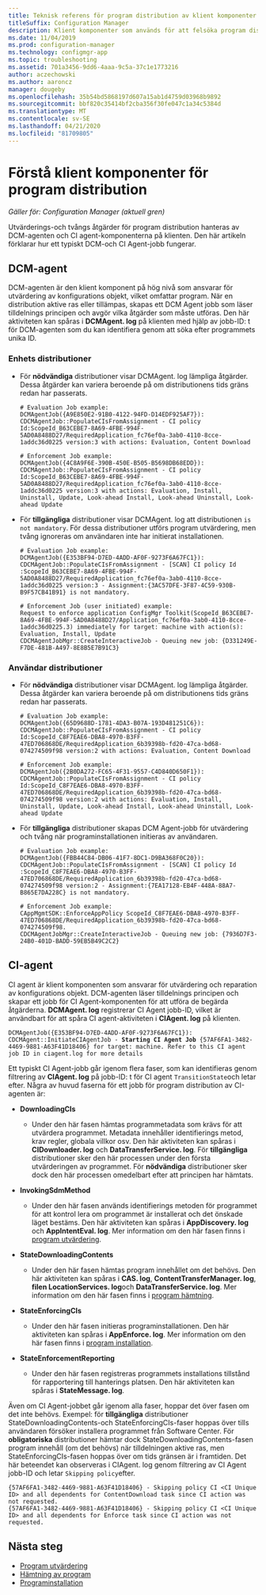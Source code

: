 ```yaml
---
title: Teknisk referens för program distribution av klient komponenter
titleSuffix: Configuration Manager
description: Klient komponenter som används för att felsöka program distribution i Configuration Manager.
ms.date: 11/04/2019
ms.prod: configuration-manager
ms.technology: configmgr-app
ms.topic: troubleshooting
ms.assetid: 701a3456-9dd6-4aaa-9c5a-37c1e1773216
author: aczechowski
ms.author: aaroncz
manager: dougeby
ms.openlocfilehash: 35b54bd5868197d607a15ab1d4759d03968b9892
ms.sourcegitcommit: bbf820c35414bf2cba356f30fe047c1a34c5384d
ms.translationtype: MT
ms.contentlocale: sv-SE
ms.lasthandoff: 04/21/2020
ms.locfileid: "81709805"
---
```

# <a name="understanding-application-deployment-client-components"></a>Förstå klient komponenter för program distribution

*Gäller för: Configuration Manager (aktuell gren)*

Utvärderings-och tvångs åtgärder för program distribution hanteras av DCM-agenten och CI agent-komponenterna på klienten. Den här artikeln förklarar hur ett typiskt DCM-och CI Agent-jobb fungerar.

## <a name="dcm-agent"></a>DCM-agent

DCM-agenten är den klient komponent på hög nivå som ansvarar för utvärdering av konfigurations objekt, vilket omfattar program. När en distribution aktive ras eller tillämpas, skapas ett DCM Agent jobb som läser tilldelnings principen och avgör vilka åtgärder som måste utföras. Den här aktiviteten kan spåras i **DCMAgent. log** på klienten med hjälp av jobb-ID: t för DCM-agenten som du kan identifiera genom att söka efter programmets unika ID.

### <a name="device-deployments"></a>Enhets distributioner

- För **nödvändiga** distributioner visar DCMAgent. log lämpliga åtgärder. Dessa åtgärder kan variera beroende på om distributionens tids gräns redan har passerats.

    ```text
    # Evaluation Job example:
    DCMAgentJob({A9E850E2-91B0-4122-94FD-D14EDF925AF7}): CDCMAgentJob::PopulateCIsFromAssignment - CI policy Id:ScopeId_B63CEBE7-8A69-4FBE-994F-5AD0A8488D27/RequiredApplication_fc76ef0a-3ab0-4110-8cce-1addc36d0225 version:3 with actions: Evaluation, Content Download

    # Enforcement Job example:
    DCMAgentJob({4C8A9F6E-390B-450E-B505-B5698DB68EDD}): CDCMAgentJob::PopulateCIsFromAssignment - CI policy Id:ScopeId_B63CEBE7-8A69-4FBE-994F-5AD0A8488D27/RequiredApplication_fc76ef0a-3ab0-4110-8cce-1addc36d0225 version:3 with actions: Evaluation, Install, Uninstall, Update, Look-ahead Install, Look-ahead Uninstall, Look-ahead Update
    ```

- För **tillgängliga** distributioner visar DCMAgent. log att distributionen `is not mandatory`. För dessa distributioner utförs program utvärdering, men tvång ignoreras om användaren inte har initierat installationen.

    ```text
    # Evaluation Job example:
    DCMAgentJob({E353BF94-D7ED-4ADD-AF0F-9273F6A67FC1}): CDCMAgentJob::PopulateCIsFromAssignment - [SCAN] CI policy Id :ScopeId_B63CEBE7-8A69-4FBE-994F-5AD0A8488D27/RequiredApplication_fc76ef0a-3ab0-4110-8cce-1addc36d0225 version:3 - Assignment:{3AC57DFE-3F87-4C59-930B-B9F57CB41B91} is not mandatory.

    # Enforcement Job (user initiated) example:
    Request to enforce application ConfigMgr Toolkit(ScopeId_B63CEBE7-8A69-4FBE-994F-5AD0A8488D27/Application_fc76ef0a-3ab0-4110-8cce-1addc36d0225.3) immediately for target: machine with action(s): Evaluation, Install, Update
    CDCMAgentJobMgr::CreateInteractiveJob - Queuing new job: {D331249E-F7DE-481B-A497-8E8B5E7B91C3}

    ```

### <a name="user-deployments"></a>Användar distributioner

- För **nödvändiga** distributioner visar DCMAgent. log lämpliga åtgärder. Dessa åtgärder kan variera beroende på om distributionens tids gräns redan har passerats.

    ```text
    # Evaluation Job example:
    DCMAgentJob({65D9688D-1781-4DA3-B07A-193D481251C6}): CDCMAgentJob::PopulateCIsFromAssignment - CI policy Id:ScopeId_C8F7EAE6-DBA8-4970-B3FF-47ED706868DE/RequiredApplication_6b39398b-fd20-47ca-bd68-074274509f98 version:2 with actions: Evaluation, Content Download

    # Enforcement Job example:
    DCMAgentJob({2B0DA272-FC65-4F31-9557-C4D840D650F1}): CDCMAgentJob::PopulateCIsFromAssignment - CI policy Id:ScopeId_C8F7EAE6-DBA8-4970-B3FF-47ED706868DE/RequiredApplication_6b39398b-fd20-47ca-bd68-074274509f98 version:2 with actions: Evaluation, Install, Uninstall, Update, Look-ahead Install, Look-ahead Uninstall, Look-ahead Update
    ```

- För **tillgängliga** distributioner skapas DCM Agent-jobb för utvärdering och tvång när programinstallationen initieras av användaren.

    ```text
    # Evaluation Job example:
    DCMAgentJob({FBB44C84-DB06-41F7-8DC1-D9BA368F0C20}): CDCMAgentJob::PopulateCIsFromAssignment - [SCAN] CI policy Id :ScopeId_C8F7EAE6-DBA8-4970-B3FF-47ED706868DE/RequiredApplication_6b39398b-fd20-47ca-bd68-074274509f98 version:2 - Assignment:{7EA17128-EB4F-448A-88A7-B865E7DA228C} is not mandatory.

    # Enforcement Job example:
    CAppMgmtSDK::EnforceAppPolicy ScopeId_C8F7EAE6-DBA8-4970-B3FF-47ED706868DE/RequiredApplication_6b39398b-fd20-47ca-bd68-074274509f98.
    CDCMAgentJobMgr::CreateInteractiveJob - Queuing new job: {7936D7F3-24B0-401D-BADD-59EB5B49C2C2}
    ```

## <a name="ci-agent"></a>CI-agent

CI agent är klient komponenten som ansvarar för utvärdering och reparation av konfigurations objekt. DCM-agenten läser tilldelnings principen och skapar ett jobb för CI Agent-komponenten för att utföra de begärda åtgärderna. **DCMAgent. log** registrerar CI Agent jobb-ID, vilket är användbart för att spåra CI agent-aktiviteten i **CIAgent. log** på klienten.

<pre><code class="lang-text">DCMAgentJob({E353BF94-D7ED-4ADD-AF0F-9273F6A67FC1}): CDCMAgent::InitiateCIAgentJob - <b>Starting CI Agent Job</b> {57AF6FA1-3482-4469-9881-A63F41D18406} for target: machine. Refer to this CI agent job ID in ciagent.log for more details
</code></pre>

Ett typiskt CI Agent-jobb går igenom flera faser, som kan identifieras genom filtrering av **CIAgent. log** på jobb-ID: t för CI agent `TransitionState`och letar efter. Några av huvud faserna för ett jobb för program distribution av CI-agenten är:

- **DownloadingCIs**
  - Under den här fasen hämtas programmetadata som krävs för att utvärdera programmet. Metadata innehåller identifierings metod, krav regler, globala villkor osv. Den här aktiviteten kan spåras i **CIDownloader. log** och **DataTransferService. log**. För **tillgängliga** distributioner sker den här processen under den första utvärderingen av programmet. För **nödvändiga** distributioner sker dock den här processen omedelbart efter att principen har hämtats.

- **InvokingSdmMethod**
  - Under den här fasen används identifierings metoden för programmet för att kontrol lera om programmet är installerat och det önskade läget bestäms. Den här aktiviteten kan spåras i **AppDiscovery. log** och **AppIntentEval. log**. Mer information om den här fasen finns i [program utvärdering](deployment-evaluation-technical-reference.md).

- **StateDownloadingContents**
  - Under den här fasen hämtas program innehållet om det behövs. Den här aktiviteten kan spåras i **CAS. log**, **ContentTransferManager. log**, **filen LocationServices. log**och **DataTransferService. log**. Mer information om den här fasen finns i [program hämtning](deployment-download-technical-reference.md).

- **StateEnforcingCIs**
  - Under den här fasen initieras programinstallationen. Den här aktiviteten kan spåras i **AppEnforce. log**. Mer information om den här fasen finns i [program installation](deployment-install-technical-reference.md).

- **StateEnforcementReporting**
  - Under den här fasen registreras programmets installations tillstånd för rapportering till hanterings platsen. Den här aktiviteten kan spåras i **StateMessage. log**.

Även om CI Agent-jobbet går igenom alla faser, hoppar det över fasen om det inte behövs. Exempel: för **tillgängliga** distributioner StateDownloadingContents-och StateEnforcingCIs-faser hoppas över tills användaren försöker installera programmet från Software Center. För **obligatoriska** distributioner hämtar dock StateDownloadingContents-fasen program innehåll (om det behövs) när tilldelningen aktive ras, men StateEnforcingCIs-fasen hoppas över om tids gränsen är i framtiden. Det här beteendet kan observeras i CIAgent. log genom filtrering av CI Agent jobb-ID och letar `Skipping policy`efter.

```text
{57AF6FA1-3482-4469-9881-A63F41D18406} - Skipping policy CI <CI Unique ID> and all dependents for ContentDownload task since CI action was not requested.
{57AF6FA1-3482-4469-9881-A63F41D18406} - Skipping policy CI <CI Unique ID> and all dependents for Enforce task since CI action was not requested.
```

## <a name="next-steps"></a>Nästa steg

- [Program utvärdering](deployment-evaluation-technical-reference.md)
- [Hämtning av program](deployment-download-technical-reference.md)
- [Programinstallation](deployment-install-technical-reference.md)
